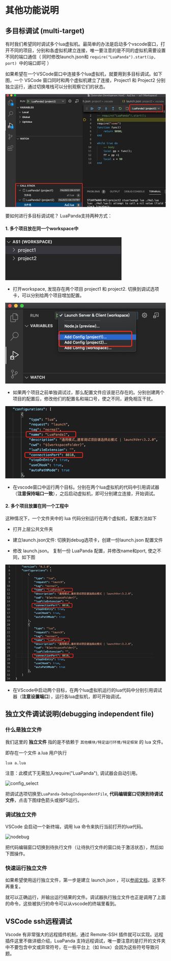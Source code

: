 # 其他功能说明



## 多目标调试 (multi-target)

有时我们希望同时调试多个lua虚拟机。最简单的办法是启动多个vscode窗口，打开不同的项目，分别和各虚拟机建立连接，唯一要注意的是不同的虚拟机需要设置不同的端口通信（ 同时修改launch.json和 `require("LuaPanda").start(ip, port) `中的端口即可 ）

如果希望在一个VSCode窗口中连接多个lua虚拟机，就要用到多目标调试。如下图，一个 VSCode 窗口同时和两个虚拟机建立了连接，Project1 和 Project2 分别独立运行，通过切换堆栈可以分别观察它们的状态。

![multi-target](../Res/Manual/common-functions/multi-target.png)



要如何进行多目标调试呢？ LuaPanda支持两种方式：

#### 1.  多个项目放在同一个workspace中

![workspace](../Res/Manual/common-functions/workspace.png)

+ 打开workspace, 发现存在两个项目 project1 和  project2.  切换到调试选项卡，可以分别给两个项目增加配置。

![workspace-config](../Res/Manual/common-functions/workspace-config.png)



+ 如果两个项目之前单独调试过，那么配置文件应该是已存在的。分别创建两个项目的配置后，修改他们的配置名和端口号，使之不同，避免相互干扰。

![change-name-port](../Res/Manual/common-functions/change-name-port.png)

+ 在vscode窗口中运行两个目标。分别在两个lua虚拟机的代码中引用调试器（**注意保持端口一致**），之后启动虚拟机，即可分别建立连接，开始调试。



#### 2. 多个项目放置在同一个工程中

这种情况下，一个文件夹中的 lua 代码分别运行在两个虚拟机，配置方法如下

+ 打开上层公共文件夹 

+ 建立launch.json文件: 切换到debug选项卡，创建一份launch.json 配置文件

+ 修改 launch.json。 复制一份 LuaPanda 配置，并修改name和port, 使之不同，如下图

![one-folder](../Res/Manual/common-functions/one-folder.png)



+ 在VScode中启动两个目标，在两个lua虚拟机运行的lua代码中分别引用调试器（**注意设置端口**），运行各lua虚拟机，即可开始调试。





## 独立文件调试说明(debugging independent file)

### 什么是独立文件

我们这里的 **独立文件** 指的是不依赖于 `其他模块/特定运行环境/特定框架` 的 lua 文件。

即存在一个文件 a.lua 用户执行

```
lua a.lua
```

注意：此模式下无需加入require("LuaPanda"), 调试器会自动引用。

![config_select](file:///Users/stuartwang/LuaPanda2020/Docs/Res/config-select.png?lastModify=1605749769)

把调试选项切换至`LuaPanda-DebugIndependentFile`,  **代码编辑窗口切换到待调试文件**，点击下图绿色箭头或按F5运行。

### 调试独立文件



VSCode 会启动一个新终端，调用 lua 命令来执行当前打开的lua代码。

![nodebug](file:///Users/stuartwang/LuaPanda2020/Docs/Res/nodebug.png?lastModify=1605749769)

把代码编辑窗口切换到待执行文件（让待执行文件的窗口处于激活状态），然后如下图操作。

### 快速运行独立文件



如果希望使用运行独立文件，第一步是建立 launch.json ，可以[参阅文档](launch-json-introduction.md)，这里不再重复。

就可以正确运行，并输出运行结果的文件。调试器执行独立文件也正是调用了上面的命令，这些被执行的命令可以从vscode的终端里看到。



## VSCode ssh远程调试

Vscode 有非常强大的远程插件机制，通过 Remote-SSH 插件就可以实现。远程插件这里不做详细介绍，LuaPanda 支持远程调试，唯一要注意的是打开的文件夹中不要包含中文或异常符号，在一些平台上（如 linux）会因为这些符号导致问题。